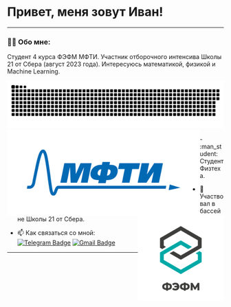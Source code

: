 # Привет, меня зовут Иван!

---

### :man_technologist: Обо мне:

Студент 4 курса ФЭФМ МФТИ. Участник отборочного интенсива Школы 21 от Сбера (август 2023 года). Интересуюсь математикой, физикой и Machine Learning.



<p align="center">
 <img width="600" src="assets/github-snake.svg" alt="snake">
 <img src="assets/logo/mipt_rus_png.png" height="200px" align="left">
 <img src="assets/logo/Того_ФЭФМ.png" height="200px" align="right">
</p>

<p align="center">
</p>
- :man_student: Студент Физтеха.

- :bank: Участвовал в бассейне Школы 21 от Сбера.

- :mailbox: Как связаться со мной: [![Telegram Badge](https://img.shields.io/badge/-Telegram-blue?style=flat&logo=Telegram&logoColor=white)](https://t.me/bonaqua00) [![Gmail Badge](https://img.shields.io/badge/-Gmail-red?style=flat&logo=Gmail&logoColor=white)](mailto:wertycin@gmail.com)

---
